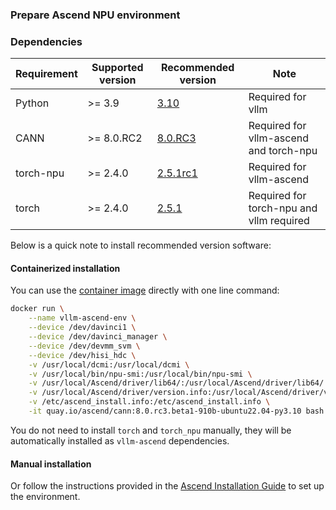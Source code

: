### Prepare Ascend NPU environment

### Dependencies
| Requirement  | Supported version | Recommended version | Note |
| ------------ | ------- | ----------- | ----------- | 
| Python | >= 3.9 | [3.10](https://www.python.org/downloads/) | Required for vllm |
| CANN         | >= 8.0.RC2 | [8.0.RC3](https://www.hiascend.com/developer/download/community/result?module=cann&cann=8.0.0.beta1) | Required for vllm-ascend and torch-npu |
| torch-npu    | >= 2.4.0   | [2.5.1rc1](https://gitee.com/ascend/pytorch/releases/tag/v6.0.0.alpha001-pytorch2.5.1)    | Required for vllm-ascend |
| torch        | >= 2.4.0   | [2.5.1](https://github.com/pytorch/pytorch/releases/tag/v2.5.1)      | Required for torch-npu and vllm required |


Below is a quick note to install recommended version software:

#### Containerized installation

You can use the [container image](https://hub.docker.com/r/ascendai/cann) directly with one line command:

```bash
docker run \
    --name vllm-ascend-env \
    --device /dev/davinci1 \
    --device /dev/davinci_manager \
    --device /dev/devmm_svm \
    --device /dev/hisi_hdc \
    -v /usr/local/dcmi:/usr/local/dcmi \
    -v /usr/local/bin/npu-smi:/usr/local/bin/npu-smi \
    -v /usr/local/Ascend/driver/lib64/:/usr/local/Ascend/driver/lib64/ \
    -v /usr/local/Ascend/driver/version.info:/usr/local/Ascend/driver/version.info \
    -v /etc/ascend_install.info:/etc/ascend_install.info \
    -it quay.io/ascend/cann:8.0.rc3.beta1-910b-ubuntu22.04-py3.10 bash
```

You do not need to install `torch` and `torch_npu` manually, they will be automatically installed as `vllm-ascend` dependencies.

#### Manual installation

Or follow the instructions provided in the [Ascend Installation Guide](https://ascend.github.io/docs/sources/ascend/quick_install.html) to set up the environment.

